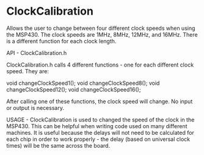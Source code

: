 ClockCalibration
================

Allows the user to change between four different clock speeds when using the MSP430. The clock 
speeds are 1MHz, 8MHz, 12MHz, and 16MHz. There is a different function for each clock length.

API - ClockCalibration.h

ClockCalibration.h calls 4 different functions - one for each different clock speed. They are:

void changeClockSpeed1();
void changeClockSpeed8();
void changeClockSpeed12();
void changeClockSpeed16();

After calling one of these functions, the clock speed will change. No input or output is necessary.

USAGE - ClockCalibration is used to changed the speed of the clock in the MSP430.
This can be helpful when writing code used on many different machines. It is useful because 
the delays will not need to be calculated for each chip in order to work properly - the delay (based
on universal clock times) will be the same across the board. 
